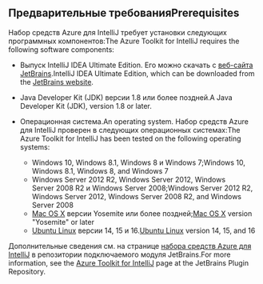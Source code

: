 ## <a name="prerequisites"></a><span data-ttu-id="41c45-101">Предварительные требования</span><span class="sxs-lookup"><span data-stu-id="41c45-101">Prerequisites</span></span>
<span data-ttu-id="41c45-102">Набор средств Azure для IntelliJ требует установки следующих программных компонентов:</span><span class="sxs-lookup"><span data-stu-id="41c45-102">The Azure Toolkit for IntelliJ requires the following software components:</span></span>

* <span data-ttu-id="41c45-103">Выпуск IntelliJ IDEA Ultimate Edition. Его можно скачать с [веб-сайта JetBrains](https://www.jetbrains.com/idea/download/).</span><span class="sxs-lookup"><span data-stu-id="41c45-103">IntelliJ IDEA Ultimate Edition, which can be downloaded from the [JetBrains website](https://www.jetbrains.com/idea/download/).</span></span>

* <span data-ttu-id="41c45-104">Java Developer Kit (JDK) версии 1.8 или более поздней.</span><span class="sxs-lookup"><span data-stu-id="41c45-104">A Java Developer Kit (JDK), version 1.8 or later.</span></span>

* <span data-ttu-id="41c45-105">Операционная система.</span><span class="sxs-lookup"><span data-stu-id="41c45-105">An operating system.</span></span> <span data-ttu-id="41c45-106">Набор средств Azure для IntelliJ проверен в следующих операционных системах:</span><span class="sxs-lookup"><span data-stu-id="41c45-106">The Azure Toolkit for IntelliJ has been tested on the following operating systems:</span></span>
  
  * <span data-ttu-id="41c45-107">Windows 10, Windows 8.1, Windows 8 и Windows 7;</span><span class="sxs-lookup"><span data-stu-id="41c45-107">Windows 10, Windows 8.1, Windows 8, and Windows 7</span></span>
  * <span data-ttu-id="41c45-108">Windows Server 2012 R2, Windows Server 2012, Windows Server 2008 R2 и Windows Server 2008;</span><span class="sxs-lookup"><span data-stu-id="41c45-108">Windows Server 2012 R2, Windows Server 2012, Windows Server 2008 R2, and Windows Server 2008</span></span>
  * <span data-ttu-id="41c45-109">[Mac OS X](http://www.apple.com/osx) версии Yosemite или более поздней;</span><span class="sxs-lookup"><span data-stu-id="41c45-109">[Mac OS X](http://www.apple.com/osx) version "Yosemite" or later</span></span>
  * <span data-ttu-id="41c45-110">[Ubuntu Linux](http://www.ubuntu.com) версии 14, 15 и 16.</span><span class="sxs-lookup"><span data-stu-id="41c45-110">[Ubuntu Linux](http://www.ubuntu.com) version 14, 15, and 16</span></span>

<span data-ttu-id="41c45-111">Дополнительные сведения см. на странице [набора средств Azure для IntelliJ](https://plugins.jetbrains.com/plugin/8053) в репозитории подключаемого модуля JetBrains.</span><span class="sxs-lookup"><span data-stu-id="41c45-111">For more information, see the [Azure Toolkit for IntelliJ](https://plugins.jetbrains.com/plugin/8053) page at the JetBrains Plugin Repository.</span></span>

<!--
> [!IMPORTANT]
> If you are using the Azure Toolkit for Eclipse on Windows, the toolkit requires installing the Azure SDK 2.9.6 or later in order to use the Azure emulator. You have two options for installing the Azure SDK:
> 
> * You can download and install the Azure SDK by using the [Web Platform Installer (WebPI)](http://go.microsoft.com/fwlink/?LinkID=252838).
> * If you do not have the Azure SDK installed when you create your first Azure deployment project, you will be prompted to automatically download install the requisite version of the Azure SDK.
> 
> Note that the Azure SDK is only required on Windows.
> 
> 
-->

